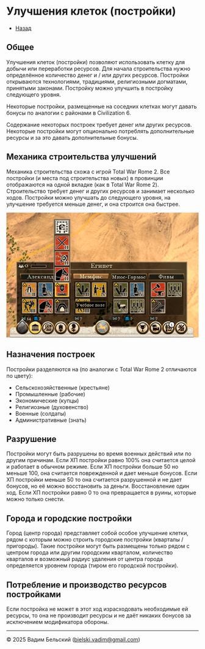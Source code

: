 # Улучшения клеток (постройки)

- [Назад](../README.md)

## Общее 

Улучшения клеток (постройки) позволяют использовать клетку для добычи или переработки ресурсов. Для начала строительства нужно определённое количество денег и / или других ресурсов. Постройки открываются технологиями, традициями, религиозными догматами, принятыми законами. Постройку можно улучшить в постройку следующего уровня.

Некоторые постройки, размещенные на соседних клетках могут давать бонусы по аналогии с районами в Civilization 6. 

Содержание некоторых построек требует денег или других ресурсов. Некоторые постройки могут опционально потреблять дополнительные ресурсы и за это давать дополнительные бонусы.

## Механика строительства улучшений

Механика строительства схожа с игрой Total War Rome 2. Все постройки (и места под строительства новых) в провинции отображаются на одной вкладке (как в Total War Rome 2). Строительство требует денег и других ресурсов и занимает несколько ходов. Постройки можно улучшать до следующего уровня, на улучшение требуется меньше денег, и она строится она быстрее. 

![](../Images/TW_Rome2_Buildings.png)

## Назначения построек

Постройки разделяются на (по аналогии с Total War Rome 2 отличаются по цвету):
- Сельскохозяйственные (крестьяне)
- Промышленные (рабочие)
- Экономические (купцы)
- Религиозные (духовенство)
- Военные (солдаты)
- Административные (знать)

## Разрушение

Постройки могут быть разрушены во время военных действий или по другим причинам. Если ХП постройки равно 100% она считается целой и работает в обычном режиме. Если ХП постройки больше 50 но меньше 100, она считается поврежденной и дает меньше бонусов. Если ХП постройки меньше 50 то она считается разрушенной и не дает бонусов, но её можно восстановить за деньги. Восстановление один ход. Если ХП постройки равно 0 то она превращается в руины, которые можно только снести.

## Города и городские постройки

Город (центр города) представляет собой особое улучшение клетки, рядом с которым можно строить городские постройки (кварталы / пригороды). Такие постройки могут быть размещены только рядом с центром города или другим городским кварталом, количество кварталов и возможный радиус удаления от центра города определяется уровнем города (тиром его городской постройки).

## Потребление и производство ресурсов постройками

Если постройка не может в этот ход израсходовать необходимые ей ресурсы, то она не производит ресурсы и не даёт никаких бонусов за исключением модификатора обороны.

---
© 2025 Вадим Бельский (bielski.vadim@gmail.com)